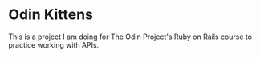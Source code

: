 # Odin Kittens

This is a project I am doing for The Odin Project's Ruby on Rails course to 
practice working with APIs.

